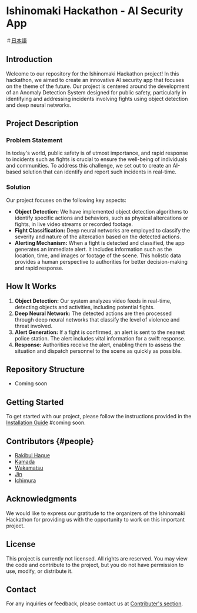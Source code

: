 # Ishinomaki Hackathon - AI Security App
＃[日本語](https://github.com/ishinomaki-hackathon/.github/blob/3977b41cfafffaa193b89045abc7dc4fcdab1f6e/profile/%E6%97%A5%E6%9C%AC%E8%AA%9EReadme.md)

## Introduction
Welcome to our repository for the Ishinomaki Hackathon project! In this hackathon, we aimed to create an innovative AI security app that focuses on the theme of the future. Our project is centered around the development of an Anomaly Detection System designed for public safety, particularly in identifying and addressing incidents involving fights using object detection and deep neural networks.

## Project Description
### Problem Statement
In today's world, public safety is of utmost importance, and rapid response to incidents such as fights is crucial to ensure the well-being of individuals and communities. To address this challenge, we set out to create an AI-based solution that can identify and report such incidents in real-time.

### Solution
Our project focuses on the following key aspects:
- **Object Detection:** We have implemented object detection algorithms to identify specific actions and behaviors, such as physical altercations or fights, in live video streams or recorded footage.
- **Fight Classification:** Deep neural networks are employed to classify the severity and nature of the altercation based on the detected actions.
- **Alerting Mechanism:** When a fight is detected and classified, the app generates an immediate alert. It includes information such as the location, time, and images or footage of the scene. This holistic data provides a human perspective to authorities for better decision-making and rapid response.

## How It Works
1. **Object Detection:** Our system analyzes video feeds in real-time, detecting objects and activities, including potential fights.
2. **Deep Neural Network:** The detected actions are then processed through deep neural networks that classify the level of violence and threat involved.
3. **Alert Generation:** If a fight is confirmed, an alert is sent to the nearest police station. The alert includes vital information for a swift response.
4. **Response:** Authorities receive the alert, enabling them to assess the situation and dispatch personnel to the scene as quickly as possible.

## Repository Structure
- Coming soon

## Getting Started
To get started with our project, please follow the instructions provided in the [Installation Guide](#) #coming soon.

## Contributors {#people}
- [Rakibul Haque](https://github.com/rakibulhaque9954)
- [Kamada](https://github.com/kamadakohei)
- [Wakamatsu](https://github.com/take-2405)
- [Jin](https://github.com/Jin-bis)
- [Ichimura](https://github.com/tsh-ichimura)

## Acknowledgments
We would like to express our gratitude to the organizers of the Ishinomaki Hackathon for providing us with the opportunity to work on this important project.

## License
This project is currently not licensed. All rights are reserved. You may view the code and contribute to the project, but you do not have permission to use, modify, or distribute it.

## Contact
For any inquiries or feedback, please contact us at [Contributer's section](#people).
